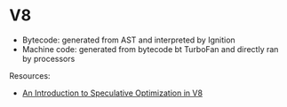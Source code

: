 # V8

- Bytecode: generated from AST and interpreted by Ignition
- Machine code: generated from bytecode bt TurboFan and directly ran by processors

Resources:

- [An Introduction to Speculative Optimization in V8](https://ponyfoo.com/articles/an-introduction-to-speculative-optimization-in-v8)
